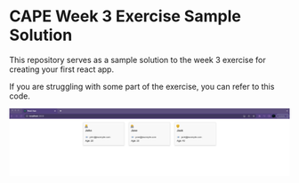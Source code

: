 # CAPE Week 3 Exercise Sample Solution

This repository serves as a sample solution to the week 3 exercise for creating your first react app.

If you are struggling with some part of the exercise, you can refer to this code.

![Preview of solution](https://github.com/Platforms-For-Progress/CAPE-W3-Exercise/blob/main/public/w3-sol-preview.png?raw=true)
